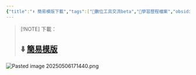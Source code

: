 ```yaml
---
{"title":"⬇️ 簡易模版下載","tags":["📝數位工具交流beta","🎯學習歷程檔案","obsidian"],"dg-publish":true,"status":"✅ Done","permalink":"/交流/⬇️ 簡易模版下載/","dgPassFrontmatter":true,"created":"2025-05-06T17:40:34.000+08:00","updated":"2025-05-06T17:24:29.000+08:00"}
---
```




> [!NOTE] 下載：
> ## ⬇️ [簡易模版](https://1drv.ms/f/c/1698215ca2d0889b/EsJOc_3Iw8JAoFPK4UkZ3joB2tszy5tM4t0b33iZ5Dgo0w?e=YaWGgm) 




![Pasted image 20250506171440.png](/img/user/img/Pasted%20image%2020250506171440.png)

